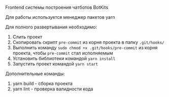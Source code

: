 Frontend системы построения чатботов BotKits

Для работы используется менеджер пакетов yarn

Для полного развертывания необходимо:
1. Слить проект
1. Скопировать скрипт `pre-commit` из корня проекта в папку `.git/hooks/`
1. Выполнить команду `sudo chmod +x .git/hooks/pre-commit` из корня проекта, чтобы `pre-commit` стал исполняемым
1. Установить библиотеки командой `yarn install`
1. Запустить проект командой `yarn start`

Дополнительные команды:
1. yarn build - сборка проекта
1. yarn lint - проверка валидности кода
